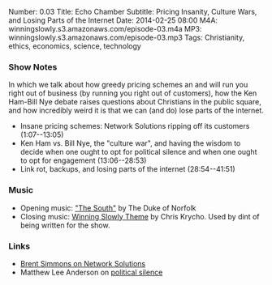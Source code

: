Number: 0.03
Title: Echo Chamber
Subtitle: Pricing Insanity, Culture Wars, and Losing Parts of the Internet
Date: 2014-02-25 08:00
M4A: winningslowly.s3.amazonaws.com/episode-03.m4a
MP3: winningslowly.s3.amazonaws.com/episode-03.mp3
Tags: Christianity, ethics, economics, science, technology

### Show Notes

In which we talk about how greedy pricing schemes an and will run you right out
of business (by running you right out of customers), how the Ken Ham-Bill Nye
debate raises questions about Christians in the public square, and how
incredibly weird it is that we can (and do) lose parts of the internet.

- Insane pricing schemes: Network Solutions ripping off its customers (1:07--13:05)
- Ken Ham vs. Bill Nye, the "culture war", and having the wisdom to decide when
  one ought to opt for political silence and when one ought to opt for
  engagement (13:06--28:53)
- Link rot, backups, and losing parts of the internet (28:54--41:51)

### Music

- Opening music: ["The South"][the-south] by The Duke of Norfolk
- Closing music: [Winning Slowly Theme][theme] by Chris Krycho. Used by dint of
  being written for the show.

### Links

- [Brent Simmons on Network Solutions][bad business]
- Matthew Lee Anderson on [political silence][mla]

[the-south]: http://thedukeofnorfolk.bandcamp.com/album/birds-fly-south
[theme]: https://soundcloud.com/chriskrycho/winning-slowly
[bad business]: http://inessential.com/2014/01/21/network_solutions_auto-enroll_1_850
[mla]: http://mereorthodoxy.com/politics-silence-jesus-peter-leithart/
